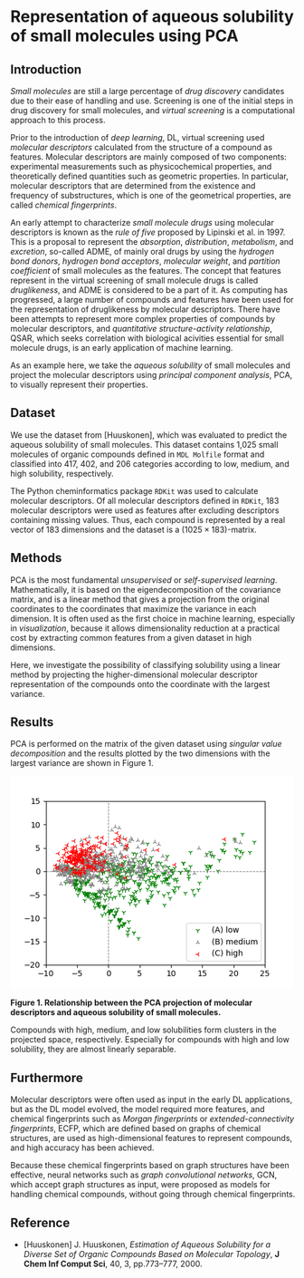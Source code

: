 # Representation of aqueous solubility of small molecules using PCA

## Introduction

*Small molecules* are still a large percentage of *drug discovery* candidates due to their ease of handling and use.
Screening is one of the initial steps in drug discovery for small molecules, and *virtual screening* is a computational approach to this process.

Prior to the introduction of *deep learning*, DL, virtual screening used *molecular descriptors* calculated from the structure of a compound as features.
Molecular descriptors are mainly composed of two components: experimental measurements such as physicochemical properties, and theoretically defined quantities such as geometric properties.
In particular, molecular descriptors that are determined from the existence and frequency of substructures, which is one of the geometrical properties, are called *chemical fingerprints*.

An early attempt to characterize *small molecule drugs* using molecular descriptors is known as the *rule of five* proposed by Lipinski et al. in 1997.
This is a proposal to represent the *absorption*, *distribution*, *metabolism*, and *excretion*, so-called ADME, of mainly oral drugs by using the *hydrogen bond donors*, *hydrogen bond acceptors*, *molecular weight*, and *partition coefficient* of small molecules as the features.
The concept that features represent in the virtual screening of small molecule drugs is called *druglikeness*, and ADME is considered to be a part of it.
As computing has progressed, a large number of compounds and features have been used for the representation of druglikeness by molecular descriptors.
There have been attempts to represent more complex properties of compounds by molecular descriptors, and *quantitative structure-activity relationship*, QSAR, which seeks correlation with biological acivities essential for small molecule drugs, is an early application of machine learning.

As an example here, we take the *aqueous solubility* of small molecules and project the molecular descriptors using *principal component analysis*, PCA, to visually represent their properties.

## Dataset

We use the dataset from [Huuskonen], which was evaluated to predict the aqueous solubility of small molecules. 
This dataset contains 1,025 small molecules of organic compounds defined in `MDL Molfile` format and classified into 417, 402, and 206 categories according to low, medium, and high solubility, respectively.

The Python cheminformatics package `RDKit` was used to calculate molecular descriptors.
Of all molecular descriptors defined in `RDKit`, 183 molecular descriptors were used as features after excluding descriptors containing missing values.
Thus, each compound is represented by a real vector of 183 dimensions and the dataset is a $(1025 \times 183)$-matrix.

## Methods

PCA is the most fundamental *unsupervised* or *self-supervised learning*.
Mathematically, it is based on the eigendecomposition of the covariance matrix, and is a linear method that gives a projection from the original coordinates to the coordinates that maximize the variance in each dimension.
It is often used as the first choice in machine learning, especially in *visualization*, because it allows dimensionality reduction at a practical cost by extracting common features from a given dataset in high dimensions.

Here, we investigate the possibility of classifying solubility using a linear method by projecting the higher-dimensional molecular descriptor representation of the compounds onto the coordinate with the largest variance.

## Results

PCA is performed on the matrix of the given dataset using *singular value decomposition* and the results plotted by the two dimensions with the largest variance are shown in Figure 1.

![Relationship between the PCA projection of molecular descriptors and aqueous solubility of small molecules.](figure/solubility_PCA.png)

**Figure 1. Relationship between the PCA projection of molecular descriptors and aqueous solubility of small molecules.**

Compounds with high, medium, and low solubilities form clusters in the projected space, respectively.
Especially for compounds with high and low solubility, they are almost linearly separable.

## Furthermore

Molecular descriptors were often used as input in the early DL applications, but as the DL model evolved, the model required more features, and chemical fingerprints such as *Morgan fingerprints* or *extended-connectivity fingerprints*, ECFP, which are defined based on graphs of chemical structures, are used as high-dimensional features to represent compounds, and high accuracy has been achieved.

Because these chemical fingerprints based on graph structures have been effective, neural networks such as *graph convolutional networks*, GCN, which accept graph structures as input, were proposed as models for handling chemical compounds, without going through chemical fingerprints.

## Reference

- [Huuskonen] J. Huuskonen, *Estimation of Aqueous Solubility for a Diverse Set of Organic Compounds Based on Molecular Topology*, **J Chem Inf Comput Sci**, 40, 3, pp.773–777, 2000.

